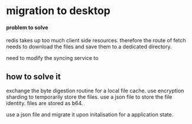 # migration to desktop

#### problem to solve

redis takes up too much client side resources. therefore the route of fetch needs to download the files and save them to a dedicated directory.

need to modify the syncing service to

## how to solve it

exchange the byte digestion routine for a local file cache. use encryption sharding to temporarily store the files. use a json file to store the file identity. files are stored as b64.

use a json file and migrate it upon initalisation for a application state.

